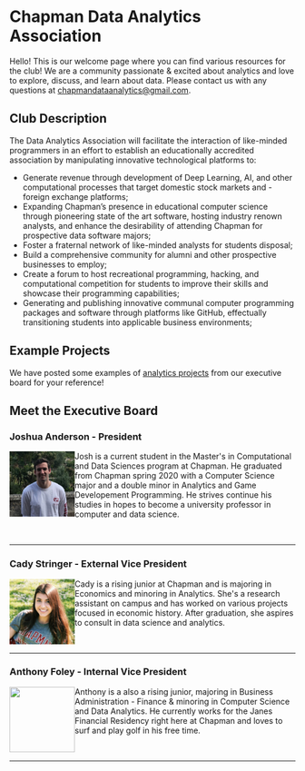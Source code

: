# Chapman Data Analytics Association
Hello! This is our welcome page where you can find various resources for the club! We are a community passionate & excited about analytics and love to explore, discuss, and learn about data. Please contact us with any questions at chapmandataanalytics@gmail.com.

## Club Description
The Data Analytics Association will facilitate the interaction of like-minded programmers in an effort to establish an educationally accredited association by manipulating innovative technological platforms to:

- Generate revenue through development of Deep Learning, AI, and other computational processes that target domestic stock markets and - foreign exchange platforms;
- Expanding Chapman’s presence in educational computer science through pioneering state of the art software, hosting industry renown analysts, and enhance the desirability of attending Chapman for prospective data software majors;
- Foster a fraternal network of like-minded analysts for students disposal;
- Build a comprehensive community for alumni and other prospective businesses to employ;
- Create a forum to host recreational programming, hacking, and computational competition for students to improve their skills and showcase their programming capabilities;
- Generating and publishing innovative communal computer programming packages and software through platforms like GitHub, effectually transitioning students into applicable business environments;

## Example Projects
We have posted some examples of [analytics projects](https://github.com/ChapmanDAA/Welcome-Page/tree/master/Example%20Projects) from our executive board for your reference!

## Meet the Executive Board

### Joshua Anderson - President 

<img align="left" src="https://github.com/ChapmanDAA/Welcome-Page/blob/master/src/imgs/JA.jpg" width="115" height="115">

Josh is a current student in the Master's in Computational and Data Sciences program at Chapman. He graduated from Chapman spring 2020 with a Computer Science major and a double minor in Analytics and Game Developement Programming. He strives continue his studies in hopes to become a university professor in computer and data science.

</br>

--- 

### Cady Stringer - External Vice President

<img align="left" src="https://github.com/ChapmanDAA/Welcome-Page/blob/master/src/imgs/Cady.jpg" width="115" height="115">

Cady is a rising junior at Chapman and is majoring in Economics and minoring in Analytics. She's a research assistant on campus and has worked on various projects focused in economic history. After graduation, she aspires to consult in data science and analytics.

</br>  

---

### Anthony Foley - Internal Vice President

<img align="left" src="link to image here" width="115" height="115">

Anthony is a also a rising junior, majoring in Business Administration - Finance & minoring in Computer Science and Data Analytics. He currently works for the Janes Financial Residency right here at Chapman and loves to surf and play golf in his free time.

</br>

---

